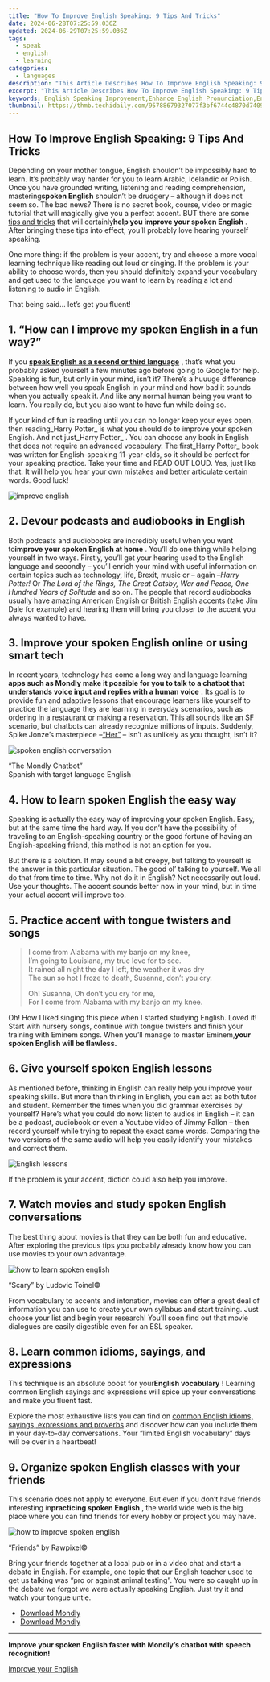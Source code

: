 ```yaml
---
title: "How To Improve English Speaking: 9 Tips And Tricks"
date: 2024-06-28T07:25:59.036Z
updated: 2024-06-29T07:25:59.036Z
tags:
  - speak
  - english
  - learning
categories:
  - languages
description: "This Article Describes How To Improve English Speaking: 9 Tips And Tricks"
excerpt: "This Article Describes How To Improve English Speaking: 9 Tips And Tricks"
keywords: English Speaking Improvement,Enhance English Pronunciation,English Fluency Tips,Speaking Skills Development,Language Speakers Tips,English Conversation Strategies,Boost Your English Verbal Skills
thumbnail: https://thmb.techidaily.com/95788679327077f3bf6744c4870d74096e3663b00fb525d667e1a6c4f5883874.jpg
---
```


## How To Improve English Speaking: 9 Tips And Tricks

 Depending on your mother tongue, English shouldn’t be impossibly hard to learn. It’s probably way harder for you to learn Arabic, Icelandic or Polish. Once you have grounded writing, listening and reading comprehension, mastering**spoken English** shouldn’t be drudgery – although it does not seem so. The bad news? There is no secret book, course, video or magic tutorial that will magically give you a perfect accent. BUT there are some [tips and tricks](https://shop.mondly.com/affiliate.php?ACCOUNT=ATISTUDI&AFFILIATE=108875&PATH=https://www.mondly.com?AFFILIATE=108875) that will certainly**help you improve your spoken English** . After bringing these tips into effect, you’ll probably love hearing yourself speaking.

 One more thing: if the problem is your accent, try and choose a more vocal learning technique like reading out loud or singing. If the problem is your ability to choose words, then you should definitely expand your vocabulary and get used to the language you want to learn by reading a lot and listening to audio in English.

That being said… let’s get you fluent!

## 1\. “How can I improve my spoken English in a fun way?”

 If you [**speak English as a second or third language**](https://shop.mondly.com/affiliate.php?ACCOUNT=ATISTUDI&AFFILIATE=108875&PATH=https://www.mondly.com?AFFILIATE=108875) , that’s what you probably asked yourself a few minutes ago before going to Google for help. Speaking is fun, but only in your mind, isn’t it? There’s a huuuge difference between how well you speak English in your mind and how bad it sounds when you actually speak it. And like any normal human being you want to learn. You really do, but you also want to have fun while doing so.

 If your kind of fun is reading until you can no longer keep your eyes open, then reading_Harry Potter_ is what you should do to improve your spoken English. And not just_Harry Potter_ . You can choose any book in English that does not require an advanced vocabulary. The first_Harry Potter_ book was written for English-speaking 11-year-olds, so it should be perfect for your speaking practice. Take your time and READ OUT LOUD. Yes, just like that. It will help you hear your own mistakes and better articulate certain words. Good luck!

![improve english](https://media.giphy.com/media/55Lx3GC3HoVkQ/giphy.gif "Top 9 Tips And Tricks That Will Help Improve Your Spoken English 2")

## 2\. Devour podcasts and audiobooks in English

 Both podcasts and audiobooks are incredibly useful when you want to**improve your spoken English at home** . You’ll do one thing while helping yourself in two ways. Firstly, you’ll get your hearing used to the English language and secondly – you’ll enrich your mind with useful information on certain topics such as technology, life, Brexit, music or – again –_Harry Potter!_  Or   _The Lord of the Rings, The Great Gatsby, War and Peace, One Hundred Years of Solitude_ and so on. The people that record audiobooks usually have amazing American English or British English accents (take Jim Dale for example) and hearing them will bring you closer to the accent you always wanted to have.

## 3\. Improve your spoken English online or using smart tech

 In recent years, technology has come a long way and language learning **apps such as Mondly make it possible for you to talk to a chatbot that understands voice input and replies with a human voice** . Its goal is to provide fun and adaptive lessons that encourage learners like yourself to practice the language they are learning in everyday scenarios, such as ordering in a restaurant or making a reservation. This all sounds like an SF scenario, but chatbots can already recognize millions of inputs. Suddenly, Spike Jonze’s masterpiece –[“Her”](https://www.imdb.com/title/tt1798709/) – isn’t as unlikely as you thought, isn’t it?

![spoken english conversation](https://edge.mondly.com/blog/wp-content/uploads/2019/02/spoken-english-conversation-1-350x600.jpg "Top 9 Tips And Tricks That Will Help Improve Your Spoken English 3")

 “The Mondly Chatbot”  
 Spanish with target language English

## 4\. How to learn spoken English the easy way

 Speaking is actually the easy way of improving your spoken English. Easy, but at the same time the hard way. If you don’t have the possibility of traveling to an English-speaking country or the good fortune of having an English-speaking friend, this method is not an option for you.

 But there is a solution. It may sound a bit creepy, but talking to yourself is the answer in this particular situation. The good ol’ talking to yourself. We all do that from time to time. Why not do it in English? Not necessarily out loud. Use your thoughts. The accent sounds better now in your mind, but in time your actual accent will improve too.

## 5\. Practice accent with tongue twisters and songs

> I come from Alabama with my banjo on my knee,  
> I’m going to Louisiana, my true love for to see.  
> It rained all night the day I left, the weather it was dry  
> The sun so hot I froze to death, Susanna, don’t you cry.
>
> Oh! Susanna, Oh don’t you cry for me,  
> For I come from Alabama with my banjo on my knee.

 Oh! How I liked singing this piece when I started studying English. Loved it! Start with nursery songs, continue with tongue twisters and finish your training with Eminem songs. When you’ll manage to master Eminem,**your spoken English will be flawless.**

## 6\. Give yourself spoken English lessons

 As mentioned before, thinking in English can really help you improve your speaking skills. But more than thinking in English, you can act as both tutor and student. Remember the times when you did grammar exercises by yourself? Here’s what you could do now: listen to audios in English – it can be a podcast, audiobook or even a Youtube video of Jimmy Fallon – then record yourself while trying to repeat the exact same words. Comparing the two versions of the same audio will help you easily identify your mistakes and correct them.

![English lessons](https://media.giphy.com/media/cEODGfeOYMRxK/giphy.gif "Top 9 Tips And Tricks That Will Help Improve Your Spoken English 4")

If the problem is your accent, diction could also help you improve.

## 7\. Watch movies and study spoken English conversations

 The best thing about movies is that they can be both fun and educative. After exploring the previous tips you probably already know how you can use movies to your own advantage.

![how to learn spoken english](https://edge.mondly.com/blog/wp-content/uploads/2019/02/how-to-learn-spoken-english-1024x682.jpg "Top 9 Tips And Tricks That Will Help Improve Your Spoken English 5")

 “Scary” by Ludovic Toinel©

 From vocabulary to accents and intonation, movies can offer a great deal of information you can use to create your own syllabus and start training. Just choose your list and begin your research! You’ll soon find out that movie dialogues are easily digestible even for an ESL speaker.

## 8\. Learn common idioms, sayings, and expressions

 This technique is an absolute boost for your**English vocabulary** ! Learning common English sayings and expressions will spice up your conversations and make you fluent fast.

 Explore the most exhaustive lists you can find on [common English idioms, sayings, expressions and proverbs](https://takelessons.com/blog/english-idioms) and discover how can you include them in your day-to-day conversations. Your “limited English vocabulary” days will be over in a heartbeat!

## 9\. Organize spoken English classes with your friends

 This scenario does not apply to everyone. But even if you don’t have friends interesting in**practicing spoken English** , the world wide web is the big place where you can find friends for every hobby or project you may have.

![how to improve spoken english](https://edge.mondly.com/blog/wp-content/uploads/2019/02/how-to-improve-spoken-english-scaled-960x640.jpg "Top 9 Tips And Tricks That Will Help Improve Your Spoken English 6")

 “Friends” by Rawpixel©

 Bring your friends together at a local pub or in a video chat and start a debate in English. For example, one topic that our English teacher used to get us talking was “pro or against animal testing”. You were so caught up in the debate we forgot we were actually speaking English. Just try it and watch your tongue untie.

* [Download Mondly](https://www.facebook.com/sharer/sharer.php?u=https%3A%2F%2Fwww.mondly.com%2Fblog%2Ftop-tips-and-tricks-will-help-improve-your-spoken-english%2F&t=Top+9+Tips+and+Tricks+That+Will+Help+Improve+Your+Spoken+English "Share on Facebook")
* [Download Mondly](https://shop.mondly.com/affiliate.php?ACCOUNT=ATISTUDI&AFFILIATE=108875&PATH=https://www.mondly.com?AFFILIATE=108875)

---

 **Improve your spoken English faster with Mondly’s chatbot with speech recognition!**

[Improve your English](https://adjt.mondly.com/5ixfg4k?campaign=blog-post-id-2661&fallback=https%3A%2F%2Fapp.mondly.com%3Futm%5Fmedium%3Dblog%5Fblog-post-id-2661%26utm%5Fsource%3Dblog-post-id-2661&redirect%5Fmacos=https%3A%2F%2Fapp.mondly.com%3Futm%5Fmedium%3Dblog%5Fblog-post-id-2661%26utm%5Fsource%3Dblog-post-id-2661&redirect%5Fandroid=https%3A%2F%2Fplay.google.com%2Fstore%2Fapps%2Fdetails%3Fid%3Dcom.atistudios.mondly.languages%3Futm%5Fmedium%3Dblog%5Fblog-post-id-2661%26utm%5Fsource%3Dblog-post-id-2661&redirect%5Fios=https%3A%2F%2Fapps.apple.com%2Fapp%2Fapple-store%2Fid987873536%3Fpt%3D78954800%26ct%3Dblog-post-id-2661%26mt%3D8 "Improve your English")

<ins class="adsbygoogle"
     style="display:block"
     data-ad-format="autorelaxed"
     data-ad-client="ca-pub-7571918770474297"
     data-ad-slot="1223367746"></ins>



<ins class="adsbygoogle"
     style="display:block"
     data-ad-client="ca-pub-7571918770474297"
     data-ad-slot="8358498916"
     data-ad-format="auto"
     data-full-width-responsive="true"></ins>


